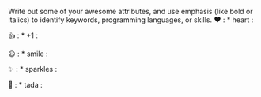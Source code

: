Write out some of your awesome attributes, and use emphasis (like bold or italics) to identify keywords, programming languages, or skills. 
❤️	: * heart :

👍	: * +1 :

😃 :  * smile :

✨	:  * sparkles :

🎉	: * tada :


